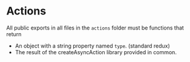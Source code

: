 # Actions

All public exports in all files in the `actions` folder must be functions that return

- An object with a string property named `type`. (standard redux)
- The result of the createAsyncAction library provided in common.
